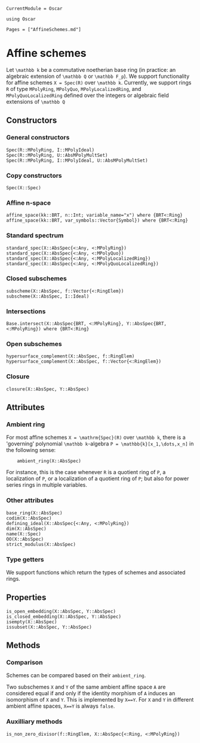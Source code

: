 ```@meta
CurrentModule = Oscar
```

```@setup oscar
using Oscar
```

```@contents
Pages = ["AffineSchemes.md"]
```


# Affine schemes

Let ``\mathbb k`` be a commutative noetherian base ring
(in practice: an algebraic extension of ``\mathbb Q`` or ``\mathbb F_p``).
We support functionality for affine schemes ``X = Spec(R)`` over ``\mathbb k``.
Currently, we support rings ``R`` of type `MPolyRing`, `MPolyQuo`,
`MPolyLocalizedRing`, and `MPolyQuoLocalizedRing`
defined over the integers or algebraic field extensions of ``\mathbb Q``


## Constructors

### General constructors

```@docs
Spec(R::MPolyRing, I::MPolyIdeal)
Spec(R::MPolyRing, U::AbsMPolyMultSet)
Spec(R::MPolyRing, I::MPolyIdeal, U::AbsMPolyMultSet)
```

### Copy constructors

```@docs
Spec(X::Spec)
```

### Affine n-space

```@docs
affine_space(kk::BRT, n::Int; variable_name="x") where {BRT<:Ring}
affine_space(kk::BRT, var_symbols::Vector{Symbol}) where {BRT<:Ring}
```

### Standard spectrum

```@docs
standard_spec(X::AbsSpec{<:Any, <:MPolyRing})
standard_spec(X::AbsSpec{<:Any, <:MPolyQuo})
standard_spec(X::AbsSpec{<:Any, <:MPolyLocalizedRing})
standard_spec(X::AbsSpec{<:Any, <:MPolyQuoLocalizedRing})
```

### Closed subschemes

```@docs
subscheme(X::AbsSpec, f::Vector{<:RingElem})
subscheme(X::AbsSpec, I::Ideal)
```

### Intersections

```@docs
Base.intersect(X::AbsSpec{BRT, <:MPolyRing}, Y::AbsSpec{BRT, <:MPolyRing}) where {BRT<:Ring}
```

### Open subschemes

```@docs
hypersurface_complement(X::AbsSpec, f::RingElem)
hypersurface_complement(X::AbsSpec, f::Vector{<:RingElem})
```

### Closure

```@docs
closure(X::AbsSpec, Y::AbsSpec)
```


## Attributes

### Ambient ring

For most affine schemes ``X = \mathrm{Spec}(R)``
over ``\mathbb k``, there is a 'governing' polynomial
``\mathbb k``-algebra ``P = \mathbb{k}[x_1,\dots,x_n]``
in the following sense:
```@docs
    ambient_ring(X::AbsSpec)
```
For instance, this is the case whenever ``R`` is a quotient
ring of ``P``, a localization of ``P``, or a localization
of a quotient ring of ``P``; but also for
power series rings in multiple variables.

### Other attributes

```@docs
base_ring(X::AbsSpec)
codim(X::AbsSpec)
defining_ideal(X::AbsSpec{<:Any, <:MPolyRing})
dim(X::AbsSpec)
name(X::Spec)
OO(X::AbsSpec)
strict_modulus(X::AbsSpec)
```

### Type getters

We support functions which return the types of
schemes and associated rings.


## Properties

```@docs
is_open_embedding(X::AbsSpec, Y::AbsSpec)
is_closed_embedding(X::AbsSpec, Y::AbsSpec)
isempty(X::AbsSpec)
issubset(X::AbsSpec, Y::AbsSpec)
```


## Methods

### Comparison

Schemes can be compared based on their `ambient_ring`.

Two subschemes `X` and `Y` of the same ambient affine space `A` are considered equal
if and only if the identity morphism of `A` induces an isomorphism of `X` and `Y`.
This is implemented by `X==Y`. For `X` and `Y` in different ambient affine spaces,
`X==Y` is always `false`.

### Auxilliary methods

```@docs
is_non_zero_divisor(f::RingElem, X::AbsSpec{<:Ring, <:MPolyRing})
```
